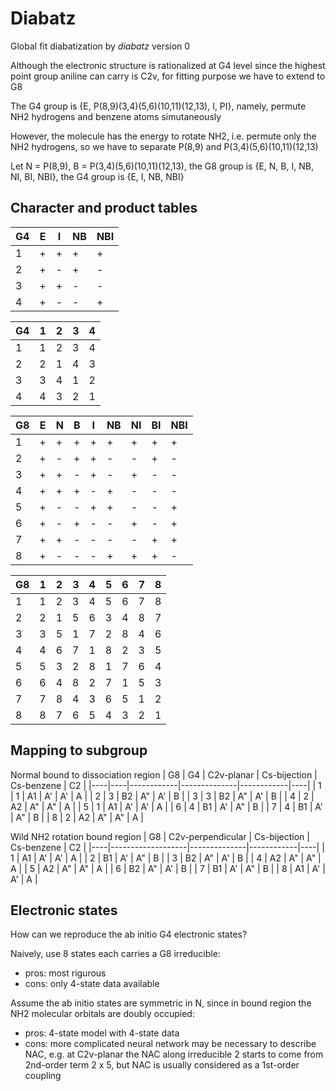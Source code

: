 # Diabatz
Global fit diabatization by *diabatz* version 0

Although the electronic structure is rationalized at G4 level since the highest point group aniline can carry is C2v, for fitting purpose we have to extend to G8

The G4 group is {E, P(8,9)(3,4)(5,6)(10,11)(12,13), I, PI}, namely, permute NH2 hydrogens and benzene atoms simutaneously

However, the molecule has the energy to rotate NH2, i.e. permute only the NH2 hydrogens, so we have to separate P(8,9) and P(3,4)(5,6)(10,11)(12,13)

Let N = P(8,9), B = P(3,4)(5,6)(10,11)(12,13), the G8 group is {E, N, B, I, NB, NI, BI, NBI}, the G4 group is {E, I, NB, NBI}

## Character and product tables
| G4 | E | I | NB | NBI |
|----|---|---|----|-----|
|  1 | + | + |  + |  +  |
|  2 | + | - |  + |  -  |
|  3 | + | + |  - |  -  |
|  4 | + | - |  - |  +  |

| G4 | 1 | 2 | 3 | 4 |
|----|---|---|---|---|
|  1 | 1 | 2 | 3 | 4 |
|  2 | 2 | 1 | 4 | 3 |
|  3 | 3 | 4 | 1 | 2 |
|  4 | 4 | 3 | 2 | 1 |

| G8 | E | N | B | I | NB | NI | BI | NBI |
|----|---|---|---|---|----|----|----|-----|
|  1 | + | + | + | + |  + |  + |  + |  +  |
|  2 | + | - | + | + |  - |  - |  + |  -  |
|  3 | + | + | - | + |  - |  + |  - |  -  |
|  4 | + | + | + | - |  + |  - |  - |  -  |
|  5 | + | - | - | + |  + |  - |  - |  +  |
|  6 | + | - | + | - |  - |  + |  - |  +  |
|  7 | + | + | - | - |  - |  - |  + |  +  |
|  8 | + | - | - | - |  + |  + |  + |  -  |

| G8 | 1 | 2 | 3 | 4 | 5 | 6 | 7 | 8 |
|----|---|---|---|---|---|---|---|---|
|  1 | 1 | 2 | 3 | 4 | 5 | 6 | 7 | 8 |
|  2 | 2 | 1 | 5 | 6 | 3 | 4 | 8 | 7 |
|  3 | 3 | 5 | 1 | 7 | 2 | 8 | 4 | 6 |
|  4 | 4 | 6 | 7 | 1 | 8 | 2 | 3 | 5 |
|  5 | 5 | 3 | 2 | 8 | 1 | 7 | 6 | 4 |
|  6 | 6 | 4 | 8 | 2 | 7 | 1 | 5 | 3 |
|  7 | 7 | 8 | 4 | 3 | 6 | 5 | 1 | 2 |
|  8 | 8 | 7 | 6 | 5 | 4 | 3 | 2 | 1 |

## Mapping to subgroup
Normal bound to dissociation region
| G8 | G4 | C2v-planar | Cs-bijection | Cs-benzene | C2 |
|----|----|------------|--------------|------------|----|
|  1 |  1 |     A1     |      A'      |     A'     |  A |
|  2 |  3 |     B2     |      A"      |     A'     |  B |
|  3 |  3 |     B2     |      A"      |     A'     |  B |
|  4 |  2 |     A2     |      A"      |     A"     |  A |
|  5 |  1 |     A1     |      A'      |     A'     |  A |
|  6 |  4 |     B1     |      A'      |     A"     |  B |
|  7 |  4 |     B1     |      A'      |     A"     |  B |
|  8 |  2 |     A2     |      A"      |     A"     |  A |

Wild NH2 rotation bound region
| G8 | C2v-perpendicular | Cs-bijection | Cs-benzene | C2 |
|----|-------------------|--------------|------------|----|
|  1 |         A1        |      A'      |     A'     |  A |
|  2 |         B1        |      A'      |     A"     |  B |
|  3 |         B2        |      A"      |     A'     |  B |
|  4 |         A2        |      A"      |     A"     |  A |
|  5 |         A2        |      A"      |     A"     |  A |
|  6 |         B2        |      A"      |     A'     |  B |
|  7 |         B1        |      A'      |     A"     |  B |
|  8 |         A1        |      A'      |     A'     |  A |

## Electronic states
How can we reproduce the ab initio G4 electronic states?

Naively, use 8 states each carries a G8 irreducible:
* pros: most rigurous
* cons: only 4-state data available

Assume the ab initio states are symmetric in N, since in bound region the NH2 molecular orbitals are doubly occupied:
* pros: 4-state model with 4-state data
* cons: more complicated neural network may be necessary to describe NAC, e.g. at C2v-planar the NAC along irreducible 2 starts to come from 2nd-order term 2 x 5, but NAC is usually considered as a 1st-order coupling
